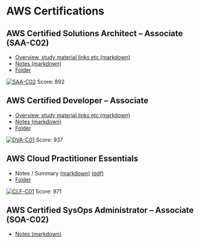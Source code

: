 # AWS Certifications

## AWS Certified Solutions Architect – Associate (SAA-C02)

* [Overview, study material links etc (markdown)](solutions_architect_associate/solutions_architect.md)
* [Notes (markdown)](solutions_architect_associate/aws_certified_solutions_architect.md)
* [Folder](solutions_architect)

[![SAA-C02](https://images.credly.com/size/100x100/images/4bc21d8b-4afe-4fbd-9a90-a9de8bf7b240/AWS-SolArchitect-Associate-2020.png)](https://www.credly.com/badges/60f7f158-f792-4bde-ba87-736bb49d68b5)
Score: 892

## AWS Certified Developer – Associate

* [Overview, study material links etc (markdown)](developer_associate/developer.md)
* [Notes (markdown)](developer_associate/aws_certified_developer.md)
* [Folder](developer_associate)

[![DVA-C01](https://images.credly.com/size/100x100/images/598f6ac6-2dbd-4394-8ae4-943b2f4c43ea/AWS-Developer-Associate-2020.png)](https://www.credly.com/badges/8e54c67a-1106-47d0-a545-3d6c4393a69e)
Score: 937

## AWS Cloud Practitioner Essentials

* Notes / Summary [(markdown)](cloud_practitioner/aws_certified_cloud_practitioner.md) [(pdf)](cloud_practitioner/aws_certified_cloud_practitioner.pdf)
* [Folder](cloud_practitioner)

[![CLF-C01](https://images.credly.com/size/100x100/images/68468004-5a85-4f3b-bc58-590773979486/AWS-CloudPractitioner-2020.png)](https://www.credly.com/badges/4374ef91-d724-4b69-a184-c4f8aba6ade1)
Score: 971

## AWS Certified SysOps Administrator – Associate (SOA-C02)

* [Notes (markdown)](sysops_administrator/sysops_administrator.md)

